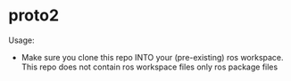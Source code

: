 proto2
======

Usage:
- Make sure you clone this repo INTO your (pre-existing) ros workspace. This repo does not contain
    ros workspace files only ros package files
